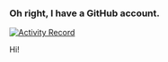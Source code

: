 ### Oh right, I have a GitHub account.
[![Activity Record](https://github-readme-stats.vercel.app/api?username=kinggamingyt&theme=transparent)](https://github.com/anuraghazra/github-readme-stats)

Hi!
